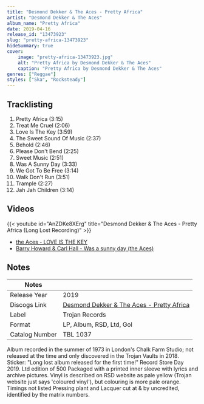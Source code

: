 ```yaml
---
title: "Desmond Dekker & The Aces - Pretty Africa"
artist: "Desmond Dekker & The Aces"
album_name: "Pretty Africa"
date: 2019-04-16
release_id: "13473923"
slug: "pretty-africa-13473923"
hideSummary: true
cover:
    image: "pretty-africa-13473923.jpg"
    alt: "Pretty Africa by Desmond Dekker & The Aces"
    caption: "Pretty Africa by Desmond Dekker & The Aces"
genres: ["Reggae"]
styles: ["Ska", "Rocksteady"]
---
```


## Tracklisting
1. Pretty Africa (3:15)
2. Treat Me Cruel (2:06)
3. Love Is The Key (3:59)
4. The Sweet Sound Of Music (2:37)
5. Behold (2:46)
6. Please Don't Bend (2:25)
7. Sweet Music (2:51)
8. Was A Sunny Day (3:33)
9. We Got To Be Free (3:14)
10. Walk Don't Run (3:51)
11. Trample (2:27)
12. Jah Jah Children (3:14)

## Videos
{{< youtube id="AnZDKe8XErg" title="Desmond Dekker & The Aces - Pretty Africa (Long Lost Recording)" >}}
- [the Aces - LOVE IS THE KEY](https://www.youtube.com/watch?v=JnFa5-xxsl8)
- [Barry Howard & Carl Hall - Was a sunny day (the Aces)](https://www.youtube.com/watch?v=dbe1vssKGKM)


## Notes

| Notes          |             |
| ---------------| ----------- |
| Release Year   | 2019 |
| Discogs Link   | [Desmond Dekker & The Aces - Pretty Africa](https://www.discogs.com/release/13473923-Desmond-Dekker-And-The-Aces-Pretty-Africa) |
| Label          | Trojan Records |
| Format         | LP, Album, RSD, Ltd, Gol |
| Catalog Number | TBL 1037 |

Album recorded in the summer of 1973 in London's Chalk Farm Studio; not released at the time and only discovered in the Trojan Vaults in 2018.  Sticker: "Long lost album released for the first time!" Record Store Day 2019. Ltd edition of 500  Packaged with a printed inner sleeve with lyrics and archive pictures.  Vinyl is described on RSD website as pale yellow (Trojan website just says 'coloured vinyl'), but colouring is more pale orange.  Timings not listed  Pressing plant and Lacquer cut at & by uncredited, identified by the matrix numbers.

